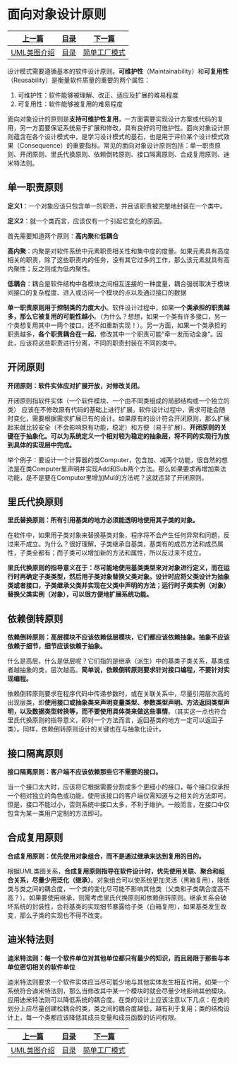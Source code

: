 # 面向对象设计原则

|[上一篇](./002_UML.md)|[目录](./index.md)|[下一篇](./004_SimpleFactory.md)|
|:---:|:---:|:---:|
|[UML类图介绍](./002_UML.md)|[目录](./index.md)|[简单工厂模式](./004_SimpleFactory.md)|

设计模式需要遵循基本的软件设计原则。**可维护性**（Maintainability）和**可复用性**（Reusability）是衡量软件质量的重要的两个属性：

1. 可维护性：软件能够被理解、改正、适应及扩展的难易程度
2. 可复用性：软件能够被复用的难易程度

面向对象设计的原则是**支持可维护性复用**，一方面需要实现设计方案或代码的复用，另一方面要保证系统易于扩展和修改，具有良好的可维护性。面向对象设计原则蕴含在各个设计模式中，是学习设计模式的基石，也是用于评价某个设计模式效果（Consequence）的重要指标。常见的面向对象设计原则包括：单一职责原则、开闭原则、里氏代换原则、依赖倒转原则、接口隔离原则、合成复用原则、迪米特法则。


## 单一职责原则

**定义1**：一个对象应该只包含单一的职责，并且该职责被完整地封装在一个类中。

**定义2**：就一个类而言，应该仅有一个引起它变化的原因。

首先需要知道两个原则：**高内聚**和**低耦合**

**高内聚**：内聚是对软件系统中元素职责相关性和集中度的度量。如果元素具有高度相关的职责，除了这些职责内的任务，没有其它过多的工作，那么该元素就具有高内聚性；反之则成为低内聚性。

**低耦合**：耦合是软件结构中各模块之间相互连接的一种度量，耦合强弱取决于模块间接口的复杂程度、进入或访问一个模块的点以及通过接口的数据

**单一职责原则用于控制类的力度大小**。软件设计过程中，如果**一个类承担的职责越多，那么它被复用的可能性越小**。（为什么？想想，如果一个类有许多接口，另一个类想复用其中一两个接口，还不如重新实现！）。另一方面，如果一个类承担的职责越多，**各个职责耦合在一起**，修改其中一个职责可能“牵一发而动全身”。因此，应该将这些职责进行分离，不同的职责封装在不同的类中。 

## 开闭原则

**开闭原则：软件实体应对扩展开放，对修改关闭。**

开闭原则指软件实体（一个软件模块、一个由不同类组成的局部结构或一个独立的类） 应该在不修改原有代码的基础上进行扩展。软件设计过程中，需求可能会随时变化，需要根据需求扩展已有的设计。如果原有的设计符合开闭原则，那么扩展起来就比较安全（不会影响原有功能，稳定）和方便（易于扩展）。**开闭原则的关键在于抽象化。可以为系统定义一个相对较为稳定的抽象层，将不同的实现行为放到具体的实现层中完成。**

举个例子：要设计一个计算器的类Computer，包含加、减两个功能，很自然的想法是在类Computer里声明并实现Add和Sub两个方法。那么如果要求再增加乘法功能，是不是要在Computer里增加Mul的方法呢？这就违背了开闭原则。

## 里氏代换原则

**里氏替换原则：所有引用基类的地方必须能透明地使用其子类的对象。**

在软件中，如果用子类对象来替换基类对象，程序将不会产生任何异常和问题，反过来不成立。为什么？很好理解，子类继承自基类，基类有的成员方法和成员属性，子类全都有；而子类可以增加新的方法和属性，所以反过来不成立。

**里氏代换原则的指导意义在于：尽可能地使用基类类型来对对象进行定义，而在运行时再确定子类类型，然后用子类对象替换父类对象。设计时应将父类设计为抽象类或者接口，子类继承父类并实现在父类中声明的方法；运行时子类实例（对象）替换父类实例（对象），可以很方便地扩展系统功能。**

## 依赖倒转原则

**依赖倒转原则：高层模块不应该依赖低层模块，它们都应该依赖抽象。抽象不应该依赖于细节，细节应该依赖于抽象。**

什么是高层，什么是低层呢？它们指的是继承（派生）中的基类子类关系，基类或者越抽象的类，层次越高。**简单说，依赖倒转原则要求针对接口编程，不要针对实现编程。**

依赖倒转原则要求在程序代码中传递参数时，或在关联关系中，尽量引用层次高的出现层类，即**使用接口或抽象类来声明变量类型、参数类型声明、方法返回类型声明，以及数据类型转换等，而不要使用具体类来做这些事情**。（其实这一点也符合里氏代换原则的指导意义，即对一个方法而言，返回基类的地方一定可以返回子类）。同样，依赖倒转原则设计的关键也在与抽象化设计。

## 接口隔离原则

**接口隔离原则：客户端不应该依赖那些它不需要的接口。**

当一个接口太大时，应该将它根据需要分割成多个更细小的接口，每个接口仅承担一个相对独立的角色或功能，使用该接口的客户端仅需知道与之相关的方法即可。 但是，接口不能过小，否则系统中接口太多，不利于维护。一般而言，在接口中仅包含为某一类用户定制的方法即可。

## 合成复用原则

**合成复用原则：优先使用对象组合，而不是通过继承来达到复用的目的。**

根据UML类图关系，**合成复用原则指导在软件设计时，优先使用关联、聚合和组合关系，尽量少用泛化（继承）**。对象组合可以使系统更加灵活（黑箱复用），降低类与类之间的耦合度，一个类的变化尽可能不影响其他类（父类和子类耦合度高不高？）。如果要使用继承，则需考虑里氏代换原则和依赖倒转原则。继承关系会破坏系统的封装性，会将基类的实现细节暴露给子类（白箱复用），如果基类发生改变，那么子类的实现也不得不改变。

## 迪米特法则

**迪米特法则：每一个软件单位对其他单位都只有最少的知识，而且局限于那些与本单位密切相关的软件单位**

迪米特法则要求一个软件实体应当尽可能少地与其他实体发生相互作用。如果一个系统符合迪米特法则，那么当修改其中某一个模块时就会尽量少地影响其他模块。应用迪米特法则可以降低系统的耦合度。在类的设计上应该注意以下几点：在类的划分上应尽量创建松耦合的类，类之间的耦合度越低，越有利于复用；类的结构设计上，每一个类都应该降低其成员变量和成员函数的访问权限。

|[上一篇](./002_UML.md)|[目录](./index.md)|[下一篇](./004_SimpleFactory.md)|
|:---:|:---:|:---:|
|[UML类图介绍](./002_UML.md)|[目录](./index.md)|[简单工厂模式](./004_SimpleFactory.md)|